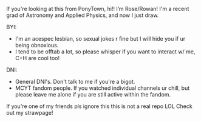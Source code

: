 If you're looking at this from PonyTown, hi!! I’m Rose/Rowan!
I'm a recent grad of Astronomy and Applied Physics, and now I just draw.

BYI:
- I'm an acespec lesbian, so sexual jokes r fine but I will hide you if ur being obnoxious.
- I tend to be offtab a lot, so please whisper if you want to interact w/ me, C+H are cool too!

DNI:
- General DNI's. Don't talk to me if you're a bigot.
- MCYT fandom people. If you watched individual channels ur chill, but please leave me alone if you are still active within the fandom.

If you're one of my friends pls ignore this this is not a real repo LOL
Check out my strawpage!
<!---
AncientRosetta/AncientRosetta is a ✨ special ✨ repository because its `README.md` (this file) appears on your GitHub profile.
You can click the Preview link to take a look at your changes.
--->
